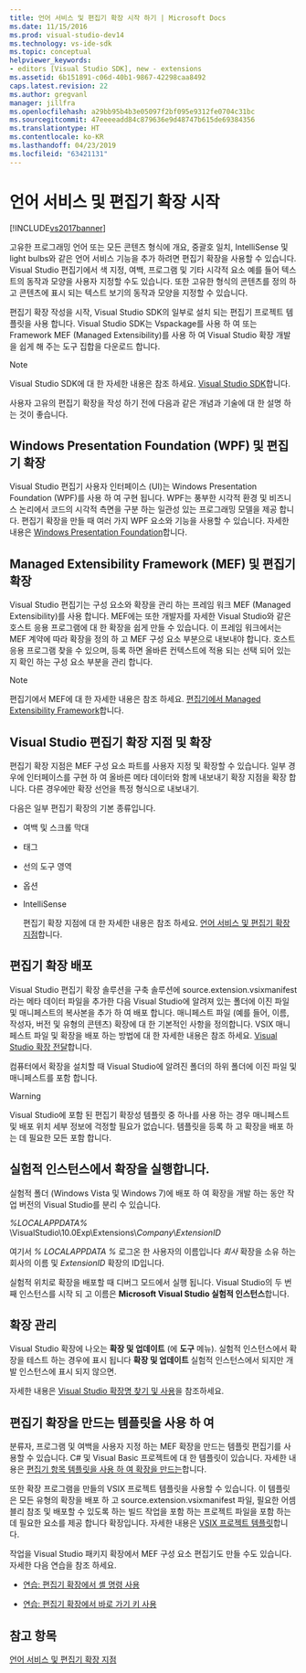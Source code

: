 ```yaml
---
title: 언어 서비스 및 편집기 확장 시작 하기 | Microsoft Docs
ms.date: 11/15/2016
ms.prod: visual-studio-dev14
ms.technology: vs-ide-sdk
ms.topic: conceptual
helpviewer_keywords:
- editors [Visual Studio SDK], new - extensions
ms.assetid: 6b151891-c06d-40b1-9867-42298caa8492
caps.latest.revision: 22
ms.author: gregvanl
manager: jillfra
ms.openlocfilehash: a29bb95b4b3e05097f2bf095e9312fe0704c31bc
ms.sourcegitcommit: 47eeeeadd84c879636e9d48747b615de69384356
ms.translationtype: HT
ms.contentlocale: ko-KR
ms.lasthandoff: 04/23/2019
ms.locfileid: "63421131"
---
```

# <a name="getting-started-with-language-service-and-editor-extensions"></a>언어 서비스 및 편집기 확장 시작
[!INCLUDE[vs2017banner](../includes/vs2017banner.md)]

고유한 프로그래밍 언어 또는 모든 콘텐츠 형식에 개요, 중괄호 일치, IntelliSense 및 light bulbs와 같은 언어 서비스 기능을 추가 하려면 편집기 확장을 사용할 수 있습니다. Visual Studio 편집기에서 색 지정, 여백, 프로그램 및 기타 시각적 요소 예를 들어 텍스트의 동작과 모양을 사용자 지정할 수도 있습니다. 또한 고유한 형식의 콘텐츠를 정의 하 고 콘텐츠에 표시 되는 텍스트 보기의 동작과 모양을 지정할 수 있습니다.  
  
 편집기 확장 작성을 시작, Visual Studio SDK의 일부로 설치 되는 편집기 프로젝트 템플릿을 사용 합니다. Visual Studio SDK는 Vspackage를 사용 하 여 또는 Framework MEF (Managed Extensibility)를 사용 하 여 Visual Studio 확장 개발을 쉽게 해 주는 도구 집합을 다운로드 합니다.  
  
> [!NOTE]
> Visual Studio SDK에 대 한 자세한 내용은 참조 하세요. [Visual Studio SDK](../extensibility/visual-studio-sdk.md)합니다.  
  
 사용자 고유의 편집기 확장을 작성 하기 전에 다음과 같은 개념과 기술에 대 한 설명 하는 것이 좋습니다.  
  
## <a name="the-windows-presentation-foundation-wpf-and-editor-extensions"></a>Windows Presentation Foundation (WPF) 및 편집기 확장  
 Visual Studio 편집기 사용자 인터페이스 (UI)는 Windows Presentation Foundation (WPF)를 사용 하 여 구현 됩니다. WPF는 풍부한 시각적 환경 및 비즈니스 논리에서 코드의 시각적 측면을 구분 하는 일관성 있는 프로그래밍 모델을 제공 합니다. 편집기 확장을 만들 때 여러 가지 WPF 요소와 기능을 사용할 수 있습니다. 자세한 내용은 [Windows Presentation Foundation](http://msdn.microsoft.com/library/f667bd15-2134-41e9-b4af-5ced6fafab5d)합니다.  
  
## <a name="the-managed-extensibility-framework-mef-and-editor-extensions"></a>Managed Extensibility Framework (MEF) 및 편집기 확장  
 Visual Studio 편집기는 구성 요소와 확장을 관리 하는 프레임 워크 MEF (Managed Extensibility)를 사용 합니다. MEF에는 또한 개발자를 자세한 Visual Studio와 같은 호스트 응용 프로그램에 대 한 확장을 쉽게 만들 수 있습니다. 이 프레임 워크에서는 MEF 계약에 따라 확장을 정의 하 고 MEF 구성 요소 부분으로 내보내야 합니다. 호스트 응용 프로그램 찾을 수 있으며, 등록 하면 올바른 컨텍스트에 적용 되는 선택 되어 있는지 확인 하는 구성 요소 부분을 관리 합니다.  
  
> [!NOTE]
> 편집기에서 MEF에 대 한 자세한 내용은 참조 하세요. [편집기에서 Managed Extensibility Framework](../extensibility/managed-extensibility-framework-in-the-editor.md)합니다.  
  
## <a name="visual-studio-editor-extension-points-and-extensions"></a>Visual Studio 편집기 확장 지점 및 확장  
 편집기 확장 지점은 MEF 구성 요소 파트를 사용자 지정 및 확장할 수 있습니다. 일부 경우에 인터페이스를 구현 하 여 올바른 메타 데이터와 함께 내보내기 확장 지점을 확장 합니다. 다른 경우에만 확장 선언을 특정 형식으로 내보내기.  
  
 다음은 일부 편집기 확장의 기본 종류입니다.  
  
- 여백 및 스크롤 막대  
  
- 태그  
  
- 선의 도구 영역  
  
- 옵션  
  
- IntelliSense  
  
  편집기 확장 지점에 대 한 자세한 내용은 참조 하세요. [언어 서비스 및 편집기 확장 지점](../extensibility/language-service-and-editor-extension-points.md)합니다.  
  
## <a name="deploying-editor-extensions"></a>편집기 확장 배포  
 Visual Studio 편집기 확장 솔루션을 구축 솔루션에 source.extension.vsixmanifest 라는 메타 데이터 파일을 추가한 다음 Visual Studio에 알려져 있는 폴더에 이진 파일 및 매니페스트의 복사본을 추가 하 여 배포 합니다. 매니페스트 파일 (예를 들어, 이름, 작성자, 버전 및 유형의 콘텐츠) 확장에 대 한 기본적인 사항을 정의합니다. VSIX 매니페스트 파일 및 확장을 배포 하는 방법에 대 한 자세한 내용은 참조 하세요. [Visual Studio 확장 전달](../extensibility/shipping-visual-studio-extensions.md)합니다.  
  
 컴퓨터에서 확장을 설치할 때 Visual Studio에 알려진 폴더의 하위 폴더에 이진 파일 및 매니페스트를 포함 합니다.  
  
> [!WARNING]
> Visual Studio에 포함 된 편집기 확장성 템플릿 중 하나를 사용 하는 경우 매니페스트 및 배포 위치 세부 정보에 걱정할 필요가 없습니다. 템플릿을 등록 하 고 확장을 배포 하는 데 필요한 모든 포함 합니다.  
  
## <a name="running-extensions-in-the-experimental-instance"></a>실험적 인스턴스에서 확장을 실행합니다.  
 실험적 폴더 (Windows Vista 및 Windows 7)에 배포 하 여 확장을 개발 하는 동안 작업 버전의 Visual Studio를 분리 수 있습니다.  
  
 *%LOCALAPPDATA%* \VisualStudio\10.0Exp\Extensions\\*Company*\\*ExtensionID*  
  
 여기서 *% LOCALAPPDATA %* 로그온 한 사용자의 이름입니다 *회사* 확장을 소유 하는 회사의 이름 및 *ExtensionID* 확장의 ID입니다.  
  
 실험적 위치로 확장을 배포할 때 디버그 모드에서 실행 됩니다. Visual Studio의 두 번째 인스턴스를 시작 되 고 이름은 **Microsoft Visual Studio 실험적 인스턴스**합니다.  
  
## <a name="managing-extensions"></a>확장 관리  
 Visual Studio 확장에 나오는 **확장 및 업데이트** (에 **도구** 메뉴). 실험적 인스턴스에서 확장을 테스트 하는 경우에 표시 됩니다 **확장 및 업데이트** 실험적 인스턴스에서 되지만 개발 인스턴스에 표시 되지 않으면.  
  
 자세한 내용은 [Visual Studio 확장명 찾기 및 사용](../ide/finding-and-using-visual-studio-extensions.md)을 참조하세요.  
  
## <a name="using-templates-to-create-editor-extensions"></a>편집기 확장을 만드는 템플릿을 사용 하 여  
 분류자, 프로그램 및 여백을 사용자 지정 하는 MEF 확장을 만드는 템플릿 편집기를 사용할 수 있습니다. C# 및 Visual Basic 프로젝트에 대 한 템플릿이 있습니다. 자세한 내용은 [편집기 항목 템플릿을 사용 하 여 확장을 만드는](../extensibility/creating-an-extension-with-an-editor-item-template.md)합니다.  
  
 또한 확장 프로그램을 만들의 VSIX 프로젝트 템플릿을 사용할 수 있습니다. 이 템플릿은 모든 유형의 확장을 배포 하 고 source.extension.vsixmanifest 파일, 필요한 어셈블리 참조 및 배포할 수 있도록 하는 빌드 작업을 포함 하는 프로젝트 파일을 포함 하는 데 필요한 요소를 제공 합니다 확장입니다. 자세한 내용은 [VSIX 프로젝트 템플릿](../extensibility/vsix-project-template.md)합니다.  
  
 작업을 Visual Studio 패키지 확장에서 MEF 구성 요소 편집기도 만들 수도 있습니다. 자세한 다음 연습을 참조 하세요.  
  
- [연습: 편집기 확장에서 셸 명령 사용](../extensibility/walkthrough-using-a-shell-command-with-an-editor-extension.md)  
  
- [연습: 편집기 확장에서 바로 가기 키 사용](../extensibility/walkthrough-using-a-shortcut-key-with-an-editor-extension.md)  
  
## <a name="see-also"></a>참고 항목  
 [언어 서비스 및 편집기 확장 지점](../extensibility/language-service-and-editor-extension-points.md)
